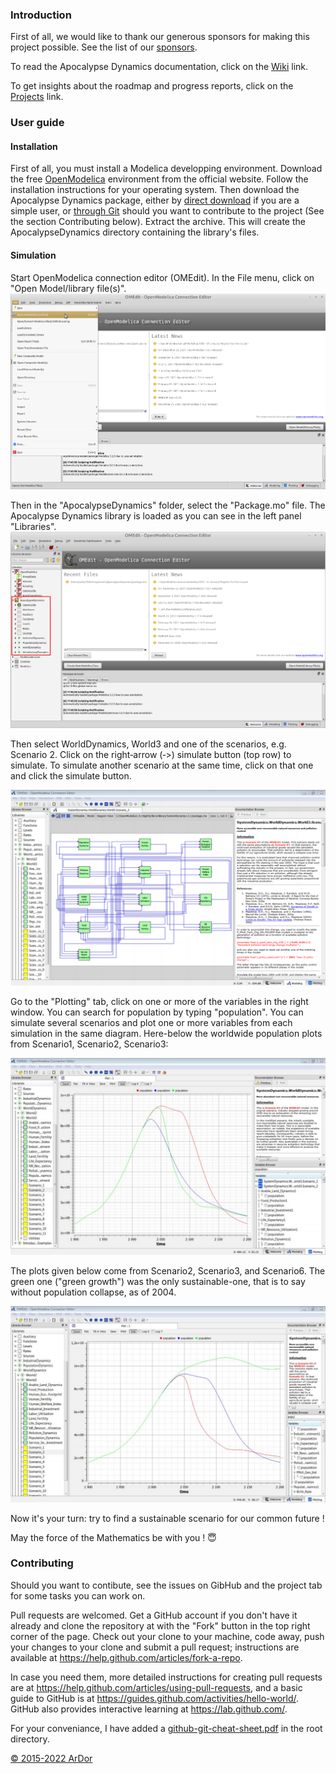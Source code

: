 ### Introduction
First of all, we would like to thank our generous sponsors for making this project possible. See the list of our [sponsors](https://github.com/Arnaud-Dorthe/ApocalypseDynamics/wiki/Sponsors).

To read the Apocalypse Dynamics documentation, click on the [Wiki](https://github.com/Arnaud-Dorthe/ApocalypseDynamics/wiki) link.

To get insights about the roadmap and progress reports, click on the [Projects](https://github.com/Arnaud-Dorthe/ApocalypseDynamics/projects) link.

### User guide

#### Installation

 First of all, you must install a Modelica developping environment.
Download the free [OpenModelica](https://www.openmodelica.org/download/download-linux) environment from the official website.
Follow the installation instructions for your operating system. Then download the Apocalypse Dynamics package, either by [direct download](https://github.com/Arnaud-Dorthe/ApocalypseDynamics/archive/master.zip) if you are a simple user, or [through Git](https://github.com/Arnaud-Dorthe/ApocalypseDynamics.git) should you want to contribute to the project (See the section Contributing below). Extract the archive. This will create the ApocalypseDynamics directory containing the library's files.

#### Simulation

Start OpenModelica connection editor (OMEdit). 
In the File menu, click on "Open Model/library file(s)". 
![open](UsersGuide/GitHub%20Images/OMedit%20-%20Load%20library.png)

Then in the "ApocalypseDynamics" folder, select the "Package.mo" file.
The Apocalypse Dynamics library is loaded as you can see in the left panel "Libraries". 
![open](UsersGuide/GitHub%20Images/OMedit%20-%20Library%20loaded.png)

Then select WorldDynamics, World3 and one of the scenarios, e.g. Scenario 2. 
Click on the right‐arrow (‐>) simulate button (top row) to simulate. 
To simulate another scenario at the same time, click on that one and click the simulate button.

![simulate](UsersGuide/GitHub%20Images/Screenshot%20scenario%203.png)

Go to the "Plotting" tab, click on one or more of the variables in the right window. You can search for population by typing "population". You can simulate several scenarios and plot one or more variables from each simulation in the same diagram. Here-below the worldwide population plots from Scenario1, Scenario2, Scenario3:

![Scenario1, Scenario2, Scenario3](UsersGuide/GitHub%20Images/Scenario1%2C%20Scenario2%2C%20Scenario3%20population.png)

The plots given below come from Scenario2, Scenario3, and Scenario6. The green one ("green growth") was the only sustainable-one, that is to say without population collapse, as of 2004.

![Previous sustainable scenario](UsersGuide/GitHub%20Images/Scenario2%2C%20Scenario3%2C%20Scenario6%20population.png)

Now it's your turn: try to find a sustainable scenario for our common future !

May the force of the Mathematics be with you ! :innocent:

### Contributing

Should you want to contibute, see the issues on GibHub and the project tab for some tasks you can work on. 

Pull requests are welcomed.
Get a GitHub account if you don't have it already and clone the repository at with the "Fork" button in the top right corner of the page. Check out your clone to your machine, code away, push your changes to your clone and submit a pull request; instructions are available at <https://help.github.com/articles/fork-a-repo>.

In case you need them, more detailed instructions for creating pull requests are at <https://help.github.com/articles/using-pull-requests>, and a basic guide to GitHub is at <https://guides.github.com/activities/hello-world/>.  GitHub also
provides interactive learning at <https://lab.github.com/>.

For your conveniance, I have added a [github-git-cheat-sheet.pdf](https://github.com/Arnaud-Dorthe/ApocalypseDynamics/blob/master/github-git-cheat-sheet.pdf) in the root directory.

[© 2015-2022 ArDor](https://sites.google.com/view/abak-consulting/home)
